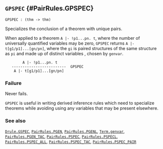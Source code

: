 ## `GPSPEC` {#PairRules.GPSPEC}


```
GPSPEC : (thm -> thm)
```



Specializes the conclusion of a theorem with unique pairs.


When applied to a theorem `A |- !p1...pn. t`, where the number of universally
quantified variables may be zero, `GPSPEC` returns `A |- t[g1/p1]...[gn/pn]`,
where the `gi` is paired structures of the same structure as `pi` and
made up of distinct variables , chosen by `genvar`.
    
            A |- !p1...pn. t
       -------------------------  GPSPEC
        A |- t[g1/p1]...[gn/pn]
    



### Failure

Never fails.


`GPSPEC` is useful in writing derived inference rules which need to specialize
theorems while avoiding using any variables that may be present elsewhere.

### See also

[`Drule.GSPEC`](#Drule.GSPEC), [`PairRules.PGEN`](#PairRules.PGEN), [`PairRules.PGENL`](#PairRules.PGENL), [`Term.genvar`](#Term.genvar), [`PairRules.PGEN_TAC`](#PairRules.PGEN_TAC), [`PairRules.PSPEC`](#PairRules.PSPEC), [`PairRules.PSPECL`](#PairRules.PSPECL), [`PairRules.PSPEC_ALL`](#PairRules.PSPEC_ALL), [`PairRules.PSPEC_TAC`](#PairRules.PSPEC_TAC), [`PairRules.PSPEC_PAIR`](#PairRules.PSPEC_PAIR)

